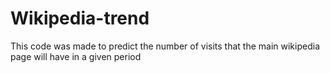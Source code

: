 # Wikipedia-trend
This code was made to predict the number of visits that the main wikipedia page will have in a given period
